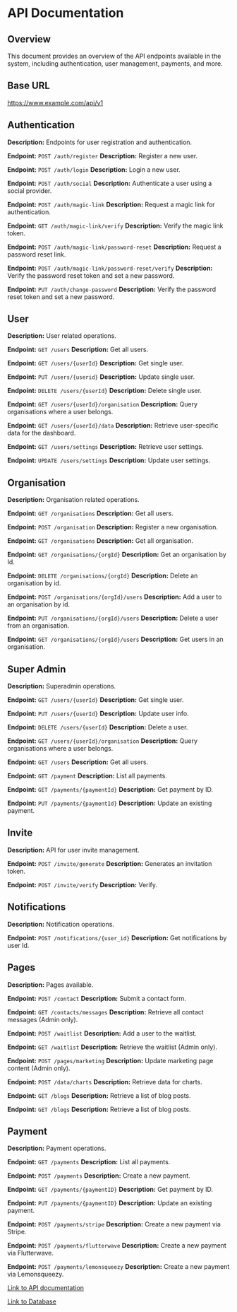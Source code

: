 # API Documentation

## Overview

This document provides an overview of the API endpoints available in the system, including authentication, user management, payments, and more.

## Base URL

https://www.example.com/api/v1

## Authentication

**Description:** Endpoints for user registration and authentication.

**Endpoint:** `POST /auth/register` **Description:** Register a new user.

**Endpoint:** `POST /auth/login` **Description:** Login a new user.

**Endpoint:** `POST /auth/social` **Description:** Authenticate a user using a social provider.

**Endpoint:** `POST /auth/magic-link` **Description:** Request a magic link for authentication.

**Endpoint:** `GET /auth/magic-link/verify` **Description:** Verify the magic link token.

**Endpoint:** `POST /auth/magic-link/password-reset` **Description:** Request a password reset link.

**Endpoint:** `POST /auth/magic-link/password-reset/verify` **Description:** Verify the password reset token and set a new password.

**Endpoint:** `PUT /auth/change-password` **Description:** Verify the password reset token and set a new password.

## User

**Description:** User related operations.

**Endpoint:** `GET /users` **Description:** Get all users.

**Endpoint:** `GET /users/{userId}` **Description:** Get single user.

**Endpoint:** `PUT /users/{userid}` **Description:** Update single user.

**Endpoint:** `DELETE /users/{userId}` **Description:** Delete single user.

**Endpoint:** `GET /users/{userId}/organisation` **Description:** Query organisations where a user belongs.

**Endpoint:** `GET /users/{userId}/data` **Description:** Retrieve user-specific data for the dashboard.

**Endpoint:** `GET /users/settings` **Description:** Retrieve user settings.

**Endpoint:** `UPDATE /users/settings` **Description:** Update user settings.

## Organisation

**Description:** Organisation related operations.

**Endpoint:** `GET /organisations` **Description:** Get all users.

**Endpoint:** `POST /organisation` **Description:** Register a new organisation.

**Endpoint:** `GET /organisations` **Description:** Get all organisation.

**Endpoint:** `GET /organisations/{orgId}` **Description:** Get an organisation by Id.

**Endpoint:** `DELETE /organisations/{orgId}` **Description:** Delete an organisation by id.

**Endpoint:** `POST /organisations/{orgId}/users` **Description:** Add a user to an organisation by id.

**Endpoint:** `PUT /organisations/{orgId}/users` **Description:** Delete a user from an organisation.

**Endpoint:** `GET /organisations/{orgId}/users` **Description:** Get users in an organisation.

## Super Admin

**Description:** Superadmin operations.

**Endpoint:** `GET /users/{userId}` **Description:** Get single user.

**Endpoint:** `PUT /users/{userId}` **Description:** Update user info.

**Endpoint:** `DELETE /users/{userId}` **Description:** Delete a user.

**Endpoint:** `GET /users/{userId}/organisation` **Description:** Query organisations where a user belongs.

**Endpoint:** `GET /users` **Description:** Get all users.

**Endpoint:** `GET /payment` **Description:** List all payments.

**Endpoint:** `GET /payments/{paymentId}` **Description:** Get payment by ID.

**Endpoint:** `PUT /payments/{paymentId}` **Description:** Update an existing payment.

## Invite

**Description:** API for user invite management.

**Endpoint:** `POST /invite/generate` **Description:** Generates an invitation token.

**Endpoint:** `POST /invite/verify` **Description:** Verify.

## Notifications

**Description:** Notification operations.

**Endpoint:** `POST /notifications/{user_id}` **Description:** Get notifications by user Id.

## Pages

**Description:** Pages available.

**Endpoint:** `POST /contact` **Description:** Submit a contact form.

**Endpoint:** `GET /contacts/messages` **Description:** Retrieve all contact messages (Admin only).

**Endpoint:** `POST /waitlist` **Description:** Add a user to the waitlist.

**Endpoint:** `GET /waitlist` **Description:** Retrieve the waitlist (Admin only).

**Endpoint:** `POST /pages/marketing` **Description:** Update marketing page content (Admin only).

**Endpoint:** `POST /data/charts` **Description:** Retrieve data for charts.

**Endpoint:** `GET /blogs` **Description:** Retrieve a list of blog posts.

**Endpoint:** `GET /blogs` **Description:** Retrieve a list of blog posts.

## Payment

**Description:** Payment operations.

**Endpoint:** `GET /payments` **Description:** List all payments.

**Endpoint:** `POST /payments` **Description:** Create a new payment.

**Endpoint:** `GET /payments/{paymentID}` **Description:** Get payment by ID.

**Endpoint:** `PUT /payments/{paymentID}` **Description:** Update an existing payment.

**Endpoint:** `POST /payments/stripe` **Description:** Create a new payment via Stripe.

**Endpoint:** `POST /payments/flutterwave` **Description:** Create a new payment via Flutterwave.

**Endpoint:** `POST /payments/lemonsqueezy` **Description:** Create a new payment via Lemonsqueezy.

<p align="left"><a href="" target="_blank">Link to API documentation</a><p>
<p align="left"><a href="https://drive.google.com/file/d/1-8mI3JqCDoQGRMwzU1yFNEq5YAdPVD6r/view" target="_blank">Link to Database</a><p>
